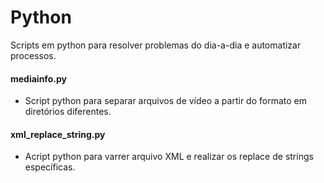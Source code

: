 # Python
Scripts em python para resolver problemas do dia-a-dia e automatizar processos.

#### mediainfo.py
- Script python para separar arquivos de vídeo a partir do formato em diretórios diferentes.

#### xml_replace_string.py
- Acript python para varrer arquivo XML e realizar os replace de strings específicas.
